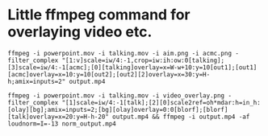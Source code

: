 # Little ffmpeg command for overlaying video etc.

```ffmpeg -i powerpoint.mov -i talking.mov -i aim.png -i acmc.png -filter_complex "[1:v]scale=iw/4:-1,crop=iw:ih:ow:0[talking];[3]scale=iw/4:-1[acmc];[0][talking]overlay=x=W-w+10:y=10[out1];[out1][acmc]overlay=x=10:y=10[out2];[out2][2]overlay=x=30:y=H-h;amix=inputs=2" output.mp4```

```ffmpeg -i powerpoint.mov -i talking.mov -i video_overlay.png -filter_complex "[1]scale=iw/4:-1[talk];[2][0]scale2ref=oh*mdar:h=in_h:[olay][bg];amix=inputs=2;[bg][olay]overlay=0:0[blorf];[blorf][talk]overlay=x=20:y=H-h-20" output.mp4 && ffmpeg -i output.mp4 -af loudnorm=I=-13 norm_output.mp4```